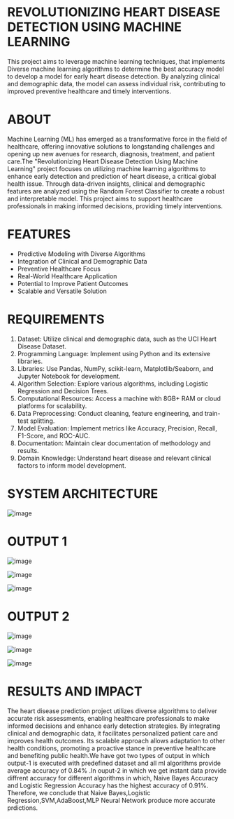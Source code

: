 # REVOLUTIONIZING HEART DISEASE DETECTION USING MACHINE LEARNING
This project aims to leverage machine learning techniques, that implements Diverse machine learning algorithms to determine the best accuracy model to develop a model for early heart disease detection. By analyzing clinical and demographic data, the model can assess individual risk, contributing to improved preventive healthcare and timely interventions.

# ABOUT
Machine Learning (ML) has emerged as a transformative force in the field of healthcare, offering innovative solutions to longstanding challenges and opening up new avenues for research, diagnosis, treatment, and patient care.The "Revolutionizing Heart Disease Detection Using Machine Learning" project focuses on utilizing machine learning algorithms to enhance early detection and prediction of heart disease, a critical global health issue. Through data-driven insights, clinical and demographic features are analyzed using the Random Forest Classifier to create a robust and interpretable model. This project aims to support healthcare professionals in making informed decisions, providing timely interventions.

# FEATURES
- Predictive Modeling with Diverse Algorithms
- Integration of Clinical and Demographic Data
- Preventive Healthcare Focus
- Real-World Healthcare Application
- Potential to Improve Patient Outcomes
- Scalable and Versatile Solution
  
# REQUIREMENTS
1. Dataset: Utilize clinical and demographic data, such as the UCI Heart Disease Dataset.
2. Programming Language: Implement using Python and its extensive libraries.
3. Libraries: Use Pandas, NumPy, scikit-learn, Matplotlib/Seaborn, and Jupyter Notebook for development.
4. Algorithm Selection: Explore various algorithms, including Logistic Regression and Decision Trees.
5. Computational Resources: Access a machine with 8GB+ RAM or cloud platforms for scalability.
6. Data Preprocessing: Conduct cleaning, feature engineering, and train-test splitting.
7. Model Evaluation: Implement metrics like Accuracy, Precision, Recall, F1-Score, and ROC-AUC.
8. Documentation: Maintain clear documentation of methodology and results.
9. Domain Knowledge: Understand heart disease and relevant clinical factors to inform model development.

# SYSTEM ARCHITECTURE
![image](https://github.com/user-attachments/assets/127ec988-2714-4128-84e3-b97aaa6241b6)


# OUTPUT 1
![image](https://github.com/user-attachments/assets/a00c2f9c-4e03-4fd3-aacb-08f1c4d11c15)

![image](https://github.com/user-attachments/assets/61f73395-61cb-4588-a4c5-ac31aee91c6d)

![image](https://github.com/user-attachments/assets/5495e6f7-b1aa-4685-a0ec-28ea686383a5)

# OUTPUT 2
![image](https://github.com/user-attachments/assets/e3640887-63a3-4aa0-a30f-89002965b8ce)

![image](https://github.com/user-attachments/assets/feff1d9f-87d8-4cc8-ac4f-169736b9ea44)

![image](https://github.com/user-attachments/assets/96697ba9-e7e1-4a47-9019-ff8be5deeeda)

# RESULTS AND IMPACT
The heart disease prediction project utilizes diverse algorithms to deliver accurate risk assessments, enabling healthcare professionals to make informed decisions and enhance early detection strategies. By integrating clinical and demographic data, it facilitates personalized patient care and improves health outcomes. Its scalable approach allows adaptation to other health conditions, promoting a proactive stance in preventive healthcare and benefiting public health.We have got two types of output in which output-1 is executed with predefined dataset and all ml algorithms provide average accuracy of 0.84% .In ouput-2 in which we get instant data provide diffrent accuracy for different algorithms in which, Naive Bayes Accuracy and Logistic Regression Accuracy has the highest accuracy of 0.91%. Therefore, we conclude that Naive Bayes,Logistic Regression,SVM,AdaBoost,MLP Neural Network produce more accurate prdictions.
